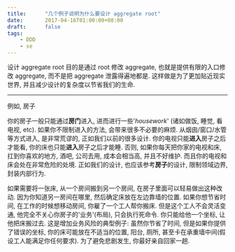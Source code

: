 ```yaml
---
title:      "几个例子说明为什么要设计 aggregate root"
date:       2017-04-16T01:00:00+08:00
draft:      false
tags:
    - DDD
    - se
---
```


设计 aggregate root 目的是通过 root 修改 aggregate, 也就是提供有限的入口修改 aggregate, 而不是把 aggregate 泄露得遍地都是. 这样做是为了更加贴近现实世界, 并且减少设计的复杂度以节省我们的生命.

---

例如, 房子

你的房子一般只能通过**房门**进入, 进而进行一些'*housework*' (诸如做饭, 睡觉, 看电视, etc). 如果你不限制进入的方法, 会带来很多不必要的麻烦. 从烟囱/窗口/水管等方式进入, 是非常荒谬的, 正如我们以前的很多设计. 你的电视只能**进入**房子之后才能看, 你的床也只能**进入**房子之后才能睡. 否则, 如果你每天把你家的电视和床, 扛到你喜欢的地方, 酒吧, 公司去用, 成本会相当高, 并且不好维护. 而且你的电视和床会处在非常危险的处境. 正如我们的设计, 也应该参考**房子**的设计, 限制领域边界, 封装内部行为.

如果需要将一张床, 从一个房间搬到另一个房间, 在房子里面可以轻易做出这种改动. 因为你知道另一房间在哪里, 然后确定床放在左边靠墙的位置. 如果你想节省时间, 在工作的时候想移动房间, 你雇了一个工人帮你搬床. 但是这个工人不会灵活变通, 他完全不关心你房子的'业务'(布局), 只会执行死命令. 你只能给他一个坐标, 让他把床搬过去. 这是增加业务风险的典型例子: 虽然你节省了时间, 但是如果你提供了错误的坐标, 你的床可能放在不适当的位置, 阳台, 厕所, 甚至卡在承重墙中间(假设工人能满足你任何要求). 为了避免悲剧发生, 你最好亲自回家一趟.